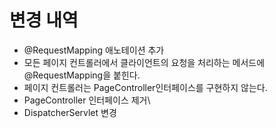 # 변경 내역
- @RequestMapping 애노테이션 추가
- 모든 페이지 컨트롤러에서 클라이언트의 요청을 처리하는 메서드에 @RequestMapping을 붙힌다.
- 페이지 컨트롤러는 PageController인터페이스를 구현하지 않는다.
- PageController 인터페이스 제거\
- DispatcherServlet 변경


